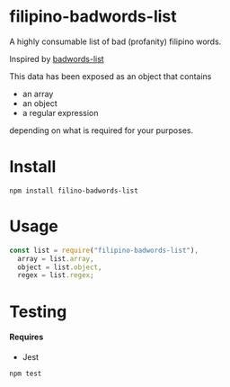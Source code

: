 # filipino-badwords-list

A highly consumable list of bad (profanity) filipino words.

Inspired by [badwords-list](https://github.com/web-mech/badwords-list)

This data has been exposed as an object that contains

- an array
- an object
- a regular expression

depending on what is required for your purposes.

# Install

```
npm install filino-badwords-list
```

# Usage

```js
const list = require("filipino-badwords-list"),
  array = list.array,
  object = list.object,
  regex = list.regex;
```

# Testing

#### Requires

- Jest

```
npm test
```
